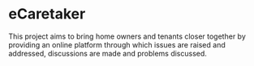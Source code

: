 # eCaretaker

This project aims to bring home owners and tenants closer together by providing an online platform through which issues are raised and addressed, discussions are made and problems discussed.

